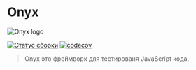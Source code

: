# Onyx

![Onyx logo](/onyx/onyx-logo-sm.svg)

[![Статус сборки](https://travis-ci.org/onyxjs/onyx.svg?branch=master)](https://travis-ci.org/onyxjs/onyx)
[![codecov](https://codecov.io/gh/onyxjs/onyx/branch/master/graph/badge.svg)](https://codecov.io/gh/onyxjs/onyx)

> Onyx это фреймворк для тестированя JavaScript кода.
